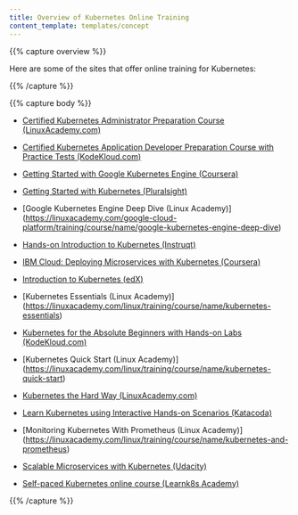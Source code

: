```yaml
---
title: Overview of Kubernetes Online Training
content_template: templates/concept
---
```


{{% capture overview %}}

Here are some of the sites that offer online training for Kubernetes:

{{% /capture %}}

{{% capture body %}}

* [Certified Kubernetes Administrator Preparation Course (LinuxAcademy.com)](https://linuxacademy.com/linux/training/course/name/certified-kubernetes-administrator-preparation-course)

* [Certified Kubernetes Application Developer Preparation Course with Practice Tests (KodeKloud.com)](https://kodekloud.com/p/kubernetes-certification-course)

* [Getting Started with Google Kubernetes Engine (Coursera)](https://www.coursera.org/learn/google-kubernetes-engine)

* [Getting Started with Kubernetes (Pluralsight)](https://www.pluralsight.com/courses/getting-started-kubernetes)

* [Google Kubernetes Engine Deep Dive (Linux Academy)] (https://linuxacademy.com/google-cloud-platform/training/course/name/google-kubernetes-engine-deep-dive)

* [Hands-on Introduction to Kubernetes (Instruqt)](https://play.instruqt.com/public/topics/getting-started-with-kubernetes)

* [IBM Cloud: Deploying Microservices with Kubernetes (Coursera)](https://www.coursera.org/learn/deploy-micro-kube-ibm-cloud)

* [Introduction to Kubernetes (edX)](https://www.edx.org/course/introduction-kubernetes-linuxfoundationx-lfs158x)

* [Kubernetes Essentials (Linux Academy)] (https://linuxacademy.com/linux/training/course/name/kubernetes-essentials)

* [Kubernetes for the Absolute Beginners with Hands-on Labs (KodeKloud.com)](https://kodekloud.com/p/kubernetes-for-the-absolute-beginners-hands-on)

* [Kubernetes Quick Start (Linux Academy)] (https://linuxacademy.com/linux/training/course/name/kubernetes-quick-start)

* [Kubernetes the Hard Way (LinuxAcademy.com)](https://linuxacademy.com/linux/training/course/name/kubernetes-the-hard-way)

* [Learn Kubernetes using Interactive Hands-on Scenarios (Katacoda)](https://www.katacoda.com/courses/kubernetes/)

* [Monitoring Kubernetes With Prometheus (Linux Academy)] (https://linuxacademy.com/linux/training/course/name/kubernetes-and-prometheus)

* [Scalable Microservices with Kubernetes (Udacity)](https://www.udacity.com/course/scalable-microservices-with-kubernetes--ud615)

* [Self-paced Kubernetes online course (Learnk8s Academy)](https://learnk8s.io/academy)

{{% /capture %}}
